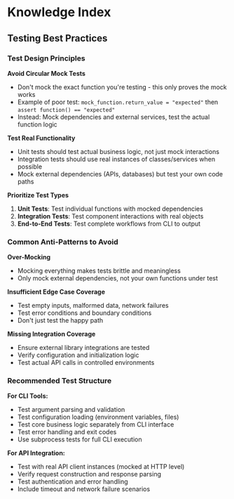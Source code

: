 # Knowledge Index

## Testing Best Practices

### Test Design Principles

**Avoid Circular Mock Tests**
- Don't mock the exact function you're testing - this only proves the mock works
- Example of poor test: `mock_function.return_value = "expected"` then `assert function() == "expected"`
- Instead: Mock dependencies and external services, test the actual function logic

**Test Real Functionality**
- Unit tests should test actual business logic, not just mock interactions
- Integration tests should use real instances of classes/services when possible
- Mock external dependencies (APIs, databases) but test your own code paths

**Prioritize Test Types**
1. **Unit Tests**: Test individual functions with mocked dependencies
2. **Integration Tests**: Test component interactions with real objects
3. **End-to-End Tests**: Test complete workflows from CLI to output

### Common Anti-Patterns to Avoid

**Over-Mocking**
- Mocking everything makes tests brittle and meaningless
- Only mock external dependencies, not your own functions under test

**Insufficient Edge Case Coverage**
- Test empty inputs, malformed data, network failures
- Test error conditions and boundary conditions
- Don't just test the happy path

**Missing Integration Coverage**
- Ensure external library integrations are tested
- Verify configuration and initialization logic
- Test actual API calls in controlled environments

### Recommended Test Structure

**For CLI Tools:**
- Test argument parsing and validation
- Test configuration loading (environment variables, files)
- Test core business logic separately from CLI interface
- Test error handling and exit codes
- Use subprocess tests for full CLI execution

**For API Integration:**
- Test with real API client instances (mocked at HTTP level)
- Verify request construction and response parsing
- Test authentication and error handling
- Include timeout and network failure scenarios

